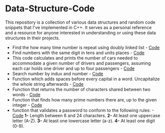 # Data-Structure-Code
This repository is a collection of various data structures and random code snippets that I've implemented in C++. It serves as a personal reference and a resource for anyone interested in understanding or using these data structures in their projects.

- Find the how many time number is repeat using doubly linked list - [Code](https://github.com/RadeelAhmad/Data-Structure-Code/blob/main/Double-linked-list.cpp)
- Find numbers with the same digit in tens and units places - [Code](https://github.com/RadeelAhmad/Data-Structure-Code/blob/main/Array1.cpp)
- This code calculates and prints the number of cars needed to accommodate a given number of drivers and passengers, assuming each car holds one driver and up to four passengers - [Code](https://github.com/RadeelAhmad/Data-Structure-Code/blob/main/Code.cpp)
- Search number by indux and number - [Code](https://github.com/RadeelAhmad/Data-Structure-Code/blob/main/Code-1.cpp)
- Function which adds spaces before every capital in a word. Uncapitalize the whole string afterwards - [Code](https://github.com/RadeelAhmad/Data-Structure-Code/blob/main/Code-2.cpp)
- Function that returns the number of characters shared between two words - [Code](https://github.com/RadeelAhmad/Data-Structure-Code/blob/main/Code-3.cpp)
- Function that finds how many prime numbers there are, up to the given integer - [Code](https://github.com/RadeelAhmad/Data-Structure-Code/blob/main/Code-4.cpp)
- function that validates a password to conform to the following rules: -[Code]()
  **1-** Length between 6 and 24 characters.
  **2-** At least one uppercase letter (A-Z).
  **3-** At least one lowercase letter (a-z).
  **4-** At least one digit (0-9).

